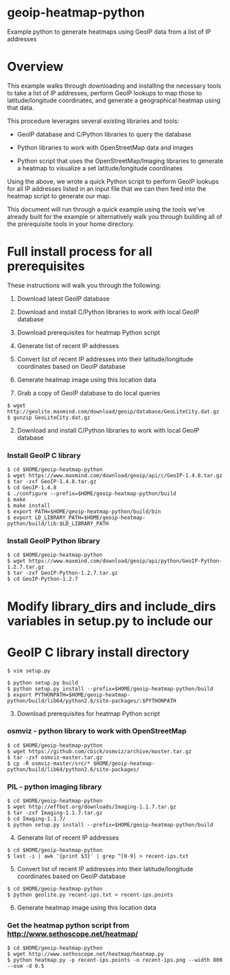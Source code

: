 geoip-heatmap-python
====================

Example python to generate heatmaps using GeoIP data from a list of IP addresses

Overview
========

This example walks through downloading and installing the necessary tools to
take a list of IP addresses, perform GeoIP lookups to map those to
latitude/longitude coordinates, and generate a geographical heatmap using that
data.  

This procedure leverages several existing libraries and tools:

- GeoIP database and C/Python libraries to query the database

- Python libraries to work with OpenStreetMap data and images

- Python script that uses the OpenStreetMap/Imaging libraries to generate a
  heatmap to visualize a set latitude/longitude coordinates

Using the above, we wrote a quick Python script to perform GeoIP lookups for
all IP addresses listed in an input file that we can then feed into the heatmap
script to generate our map.

This document will run through a quick example using the tools we've already
built for the example or alternatively walk you through building all of the
prerequisite tools in your home directory.


Full install process for all prerequisites
==========================================

These instructions will walk you through the following:
1. Download latest GeoIP database
2. Download and install C/Python libraries to work with local GeoIP database
3. Download prerequisites for heatmap Python script
4. Generate list of recent IP addresses
5. Convert list of recent IP addresses into their latitude/longitude
   coordinates based on GeoIP database
6. Generate heatmap image using this location data

1. Grab a copy of GeoIP database to do local queries

```
$ wget http://geolite.maxmind.com/download/geoip/database/GeoLiteCity.dat.gz
$ gunzip GeoLiteCity.dat.gz
```

2. Download and install C/Python libraries to work with local GeoIP database

### Install GeoIP C library
```
$ cd $HOME/geoip-heatmap-python
$ wget https://www.maxmind.com/download/geoip/api/c/GeoIP-1.4.8.tar.gz
$ tar -zxf GeoIP-1.4.8.tar.gz
$ cd GeoIP-1.4.8
$ ./configure --prefix=$HOME/geoip-heatmap-python/build
$ make
$ make install
$ export PATH=$HOME/geoip-heatmap-python/build/bin
$ export LD_LIBRARY_PATH=$HOME/geoip-heatmap-python/build/lib:$LD_LIBRARY_PATH
```

### Install GeoIP Python library
```
$ cd $HOME/geoip-heatmap-python
$ wget https://www.maxmind.com/download/geoip/api/python/GeoIP-Python-1.2.7.tar.gz
$ tar -zxf GeoIP-Python-1.2.7.tar.gz
$ cd GeoIP-Python-1.2.7
```

# Modify library_dirs and include_dirs variables in setup.py to include our
# GeoIP C library install directory
```
$ vim setup.py

$ python setup.py build
$ python setup.py install --prefix=$HOME/geoip-heatmap-python/build
$ export PYTHONPATH=$HOME/geoip-heatmap-python/build/lib64/python2.6/site-packages/:$PYTHONPATH
```

3. Download prerequisites for heatmap Python script

### osmviz - python library to work with OpenStreetMap
```
$ cd $HOME/geoip-heatmap-python
$ wget https://github.com/cbick/osmviz/archive/master.tar.gz
$ tar -zxf osmviz-master.tar.gz
$ cp -R osmviz-master/src/* $HOME/geoip-heatmap-python/build/lib64/python2.6/site-packages/
```

### PIL - python imaging library
```
$ cd $HOME/geoip-heatmap-python
$ wget http://effbot.org/downloads/Imaging-1.1.7.tar.gz
$ tar -zxf Imaging-1.1.7.tar.gz
$ cd Imaging-1.1.7/
$ python setup.py install --prefix=$HOME/geoip-heatmap-python/build
```


4. Generate list of recent IP addresses

```
$ cd $HOME/geoip-heatmap-python
$ last -i | awk '{print $3}' | grep ^[0-9] > recent-ips.txt
```

5. Convert list of recent IP addresses into their latitude/longitude
   coordinates based on GeoIP database

```
$ cd $HOME/geoip-heatmap-python
$ python geolite.py recent-ips.txt > recent-ips.points
```


6. Generate heatmap image using this location data

### Get the heatmap python script from http://www.sethoscope.net/heatmap/
```
$ cd $HOME/geoip-heatmap-python
$ wget http://www.sethoscope.net/heatmap/heatmap.py
$ python heatmap.py -p recent-ips.points -o recent-ips.png --width 800 --osm -d 0.5
```

